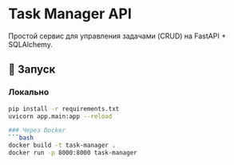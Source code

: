 # Task Manager API

Простой сервис для управления задачами (CRUD) на FastAPI + SQLAlchemy.

## 🚀 Запуск

### Локально
```bash
pip install -r requirements.txt
uvicorn app.main:app --reload

### Через Docker
```bash
docker build -t task-manager .
docker run -p 8000:8000 task-manager
